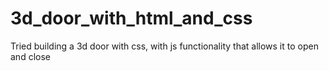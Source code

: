# 3d_door_with_html_and_css

Tried building a 3d door with css, with js functionality that allows it to open and close
